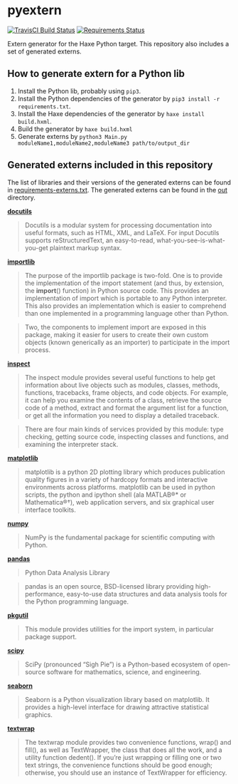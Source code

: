 # pyextern
[![TravisCI Build Status](https://travis-ci.org/andyli/pyextern.svg?branch=master)](https://travis-ci.org/andyli/pyextern) 
[![Requirements Status](https://requires.io/github/andyli/pyextern/requirements.svg?branch=master)](https://requires.io/github/andyli/pyextern/requirements/?branch=master)

Extern generator for the Haxe Python target.
This repository also includes a set of generated externs.


## How to generate extern for a Python lib

 1. Install the Python lib, probably using `pip3`.
 2. Install the Python dependencies of the generator by `pip3 install -r requirements.txt`.
 3. Install the Haxe dependencies of the generator by `haxe install build.hxml`.
 4. Build the generator by `haxe build.hxml`
 5. Generate externs by `python3 Main.py moduleName1,moduleName2,moduleName3 path/to/output_dir`



## Generated externs included in this repository

The list of libraries and their versions of the generated externs can be found in [requirements-externs.txt](requirements-externs.txt).
The generated externs can be found in the [out](out) directory.

**[docutils](https://pypi.python.org/pypi/docutils)**
> Docutils is a modular system for processing documentation into useful formats, such as HTML, XML, and LaTeX. For input Docutils supports reStructuredText, an easy-to-read, what-you-see-is-what-you-get plaintext markup syntax.

**[importlib](https://docs.python.org/3/library/importlib.html)**
>The purpose of the importlib package is two-fold. One is to provide the implementation of the import statement (and thus, by extension, the __import__() function) in Python source code. This provides an implementation of import which is portable to any Python interpreter. This also provides an implementation which is easier to comprehend than one implemented in a programming language other than Python.

>Two, the components to implement import are exposed in this package, making it easier for users to create their own custom objects (known generically as an importer) to participate in the import process.

**[inspect](https://docs.python.org/3/library/inspect.html)**
>The inspect module provides several useful functions to help get information about live objects such as modules, classes, methods, functions, tracebacks, frame objects, and code objects. For example, it can help you examine the contents of a class, retrieve the source code of a method, extract and format the argument list for a function, or get all the information you need to display a detailed traceback.

>There are four main kinds of services provided by this module: type checking, getting source code, inspecting classes and functions, and examining the interpreter stack.

**[matplotlib](http://matplotlib.org/)**	
> matplotlib is a python 2D plotting library which produces publication quality figures in a variety of hardcopy formats and interactive environments across platforms. matplotlib can be used in python scripts, the python and ipython shell (ala MATLAB®* or Mathematica®†), web application servers, and six graphical user interface toolkits.

**[numpy](http://www.numpy.org/)**
>NumPy is the fundamental package for scientific computing with Python.

**[pandas](http://pandas.pydata.org/)**
> Python Data Analysis Library

>pandas is an open source, BSD-licensed library providing high-performance, easy-to-use data structures and data analysis tools for the Python programming language.

**[pkgutil](https://docs.python.org/3/library/pkgutil.html)**
> This module provides utilities for the import system, in particular package support.

**[scipy](https://www.scipy.org/)**
> SciPy (pronounced “Sigh Pie”) is a Python-based ecosystem of open-source software for mathematics, science, and engineering.

**[seaborn](https://stanford.edu/~mwaskom/software/seaborn/)**
> Seaborn is a Python visualization library based on matplotlib. It provides a high-level interface for drawing attractive statistical graphics.

**[textwrap](https://docs.python.org/3/library/textwrap.html)**
> The textwrap module provides two convenience functions, wrap() and fill(), as well as TextWrapper, the class that does all the work, and a utility function dedent(). If you’re just wrapping or filling one or two text strings, the convenience functions should be good enough; otherwise, you should use an instance of TextWrapper for efficiency.

